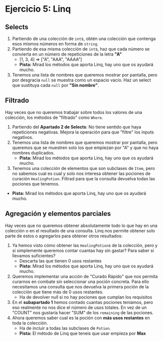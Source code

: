# Ejercicio 5: Linq

## Selects

1. Partiendo de una colección de `int`s, obtén una colección que contenga esos mismos números en forma de `string`.
2. Partiendo de esa misma colección de `int`s, haz que cada número se convierta en un número de repeticiones de la letra **"A"**
   - [1, 3, 4] => ["A", "AAA", "AAAA"]
   - **Pista:** Mirad los métodos que aporta Linq, hay uno que os ayudará mucho.
3. Tenemos una lista de nombres que queremos mostrar por pantalla, pero por desgracia `null` se muestra como un espacio vacío. Haz un select que sustituya cada `null` por **"Sin nombre"**.


## Filtrado

Hay veces que no queremos trabajar sobre todos los valores de una colección, los métodos de "filtrado" como `Where`.

1. Partiendo del **Apartado 2 de Selects**: No tiene sentido que haya repeticiones negativas. Mejora la operación para que "filtre" los inputs negativos.
2. Tenemos una lista de nombres que queremos mostrar por pantalla, pero queremos que se muestren solo los que empiezan por "A" y que no haya nombres duplicados.
   - **Pista:** Mirad los métodos que aporta Linq, hay uno que os ayudará mucho.
3. Tenemos una colección de elementos que son subclases de `Item`, pero no sabemos cual es cual y solo nos interesa obtener las pociones de curación `HealingPotion`. Filtrad para que la consulta devuelva todas las pociones que tenemos.
  - **Pista:** Mirad los métodos que aporta Linq, hay uno que os ayudará mucho.

## Agregación y elementos parciales

Hay veces que no queremos obtener absolutamente todo lo que hay en una colección o en el resultado de una consulta. Linq nos permite obtener solo parte de estos o agregarlos para obtener otros resultados:

1. Ya hemos visto cómo obtener las `HealingPotion`s de la colección, pero y si simplemente queremos contar cuantas hay sin gastar? Para saber si llevamos suficientes?
   - Descarta las que tienen 0 usos restantes
    - **Pista:** Mirad los métodos que aporta Linq, hay uno que os ayudará mucho.
2. Queremos implementar una acción de "Curado Rápido" que nos permita curarnos en combate sin seleccionar una poción concreta. Para ello necesitamos una consulta que nos devuelva la primera poción de la colección que tiene más de 0 usos restantes.
   - Ha de devolver null si no hay pociones que cumplan los requisitos
3. En el **subapartado 1** hemos contado cuantas pociones teníamos, pero eso realmente no nos dice el número de usos totales. En vez de un "COUNT" nos gustaría hacer "SUM" de los `remaining` de las pociones.
4. Ahora queremos saber cual es la poción con **más usos restantes** en toda la colección.
   - Ha de incluir a todas las subclases de `Potion`.
   - **Pista:** El método de Linq que teneis que usar empieza por **Max**